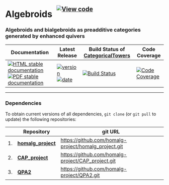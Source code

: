 <!-- BEGIN HEADER -->
# Algebroids&ensp;<sup><sup>[![View code][code-img]][code-url]</sup></sup>

### Algebroids and bialgebroids as preadditive categories generated by enhanced quivers

| Documentation | Latest Release | Build Status of [CategoricalTowers](/../../) | Code Coverage |
| ------------- | -------------- | ------------ | ------------- |
| [![HTML stable documentation][html-img]][html-url] [![PDF stable documentation][pdf-img]][pdf-url] | [![version][version-img]][version-url] [![date][date-img]][date-url] | [![Build Status][tests-img]][tests-url] | [![Code Coverage][codecov-img]][codecov-url] |

<!-- END HEADER -->

<!-- BEGIN FOOTER -->
---

### Dependencies

To obtain current versions of all dependencies, `git clone` (or `git pull` to update) the following repositories:

|    | Repository | git URL |
|--- | ---------- | ------- |
| 1. | [**homalg_project**](https://github.com/homalg-project/homalg_project#readme) | https://github.com/homalg-project/homalg_project.git |
| 2. | [**CAP_project**](https://github.com/homalg-project/CAP_project#readme) | https://github.com/homalg-project/CAP_project.git |
| 3. | [**QPA2**](https://github.com/homalg-project/QPA2#readme) | https://github.com/homalg-project/QPA2.git |

[html-img]: https://img.shields.io/badge/🔗%20HTML-stable-blue.svg
[html-url]: https://homalg-project.github.io/CategoricalTowers/Algebroids/doc/chap0_mj.html

[pdf-img]: https://img.shields.io/badge/🔗%20PDF-stable-blue.svg
[pdf-url]: https://homalg-project.github.io/CategoricalTowers/Algebroids/download_pdf.html

[version-img]: https://img.shields.io/endpoint?url=https://homalg-project.github.io/CategoricalTowers/Algebroids/badge_version.json&label=🔗%20version&color=yellow
[version-url]: https://homalg-project.github.io/CategoricalTowers/Algebroids/view_release.html

[date-img]: https://img.shields.io/endpoint?url=https://homalg-project.github.io/CategoricalTowers/Algebroids/badge_date.json&label=🔗%20released%20on&color=yellow
[date-url]: https://homalg-project.github.io/CategoricalTowers/Algebroids/view_release.html

[tests-img]: https://github.com/homalg-project/CategoricalTowers/actions/workflows/Tests.yml/badge.svg?branch=master
[tests-url]: https://github.com/homalg-project/CategoricalTowers/actions/workflows/Tests.yml?query=branch%3Amaster

[codecov-img]: https://codecov.io/gh/homalg-project/CategoricalTowers/branch/master/graph/badge.svg?flag=Algebroids
[codecov-url]: https://codecov.io/gh/homalg-project/CategoricalTowers/tree/master/Algebroids

[code-img]: https://img.shields.io/badge/-View%20code-blue?logo=github
[code-url]: https://github.com/homalg-project/CategoricalTowers/tree/master/Algebroids#top
<!-- END FOOTER -->
